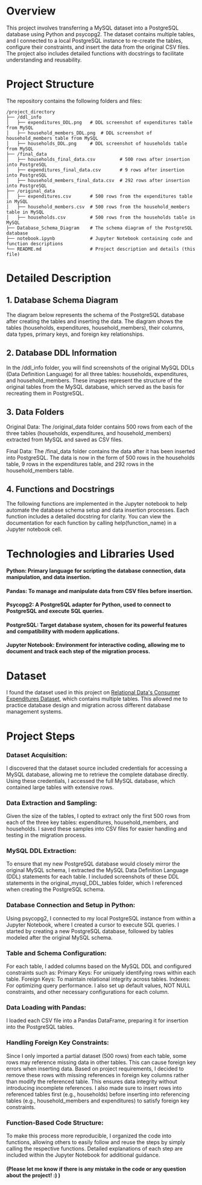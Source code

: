 # Overview
This project involves transferring a MySQL dataset into a PostgreSQL database using Python and psycopg2. The dataset contains multiple tables, and I connected to a local PostgreSQL instance to re-create the tables, configure their constraints, and insert the data from the original CSV files. The project also includes detailed functions with docstrings to facilitate understanding and reusability.

# Project Structure
The repository contains the following folders and files:
```
/project_directory
├── /ddl_info
│   ├── expenditures_DDL.png   # DDL screenshot of expenditures table from MySQL
│   ├── household_members_DDL.png  # DDL screenshot of household_members table from MySQL
│   ├── households_DDL.png     # DDL screenshot of households table from MySQL
├── /final_data
│   ├── households_final_data.csv         # 500 rows after insertion into PostgreSQL
│   ├── expenditures_final_data.csv       # 9 rows after insertion into PostgreSQL
│   ├── household_members_final_data.csv  # 292 rows after insertion into PostgreSQL
├── /original_data
│   ├── expenditures.csv       # 500 rows from the expenditures table in MySQL
│   ├── household_members.csv  # 500 rows from the household_members table in MySQL
│   ├── households.csv         # 500 rows from the households table in MySQL
├── Database_Schema_Diagram    # The schema diagram of the PostgreSQL database
├── notebook.ipynb             # Jupyter Notebook containing code and function descriptions
└── README.md                  # Project description and details (this file)
```
# Detailed Description

## 1. Database Schema Diagram
The diagram below represents the schema of the PostgreSQL database after creating the tables and inserting the data. The diagram shows the tables (households, expenditures, household_members), their columns, data types, primary keys, and foreign key relationships.


## 2. Database DDL Information
In the /ddl_info folder, you will find screenshots of the original MySQL DDLs (Data Definition Language) for all three tables: households, expenditures, and household_members. These images represent the structure of the original tables from the MySQL database, which served as the basis for recreating them in PostgreSQL.

## 3. Data Folders
Original Data: The /original_data folder contains 500 rows from each of the three tables (households, expenditures, and household_members) extracted from MySQL and saved as CSV files.

Final Data: The /final_data folder contains the data after it has been inserted into PostgreSQL. The data is now in the form of 500 rows in the households table, 9 rows in the expenditures table, and 292 rows in the household_members table.

## 4. Functions and Docstrings
The following functions are implemented in the Jupyter notebook to help automate the database schema setup and data insertion processes. Each function includes a detailed docstring for clarity. You can view the documentation for each function by calling help(function_name) in a Jupyter notebook cell.

# Technologies and Libraries Used
#### Python: Primary language for scripting the database connection, data manipulation, and data insertion.
#### Pandas: To manage and manipulate data from CSV files before insertion.
#### Psycopg2: A PostgreSQL adapter for Python, used to connect to PostgreSQL and execute SQL queries.
#### PostgreSQL: Target database system, chosen for its powerful features and compatibility with modern applications.
#### Jupyter Notebook: Environment for interactive coding, allowing me to document and track each step of the migration process.

# Dataset
I found the dataset used in this project on [Relational Data's Consumer Expenditures Dataset](https://relational-data.org/dataset/ConsumerExpenditures), which contains multiple tables. This allowed me to practice database design and migration across different database management systems.

# Project Steps
### Dataset Acquisition:
I discovered that the dataset source included credentials for accessing a MySQL database, allowing me to retrieve the complete database directly.
Using these credentials, I accessed the full MySQL database, which contained large tables with extensive rows.

### Data Extraction and Sampling:
Given the size of the tables, I opted to extract only the first 500 rows from each of the three key tables: expenditures, household_members, and households.
I saved these samples into CSV files for easier handling and testing in the migration process.

### MySQL DDL Extraction:
To ensure that my new PostgreSQL database would closely mirror the original MySQL schema, I extracted the MySQL Data Definition Language (DDL) statements for each table.
I included screenshots of these DDL statements in the original_mysql_DDL_tables folder, which I referenced when creating the PostgreSQL schema.

### Database Connection and Setup in Python:
Using psycopg2, I connected to my local PostgreSQL instance from within a Jupyter Notebook, where I created a cursor to execute SQL queries.
I started by creating a new PostgreSQL database, followed by tables modeled after the original MySQL schema.

### Table and Schema Configuration:
For each table, I added columns based on the MySQL DDL and configured constraints such as:
Primary Keys: For uniquely identifying rows within each table.
Foreign Keys: To maintain relational integrity across tables.
Indexes: For optimizing query performance.
I also set up default values, NOT NULL constraints, and other necessary configurations for each column.

### Data Loading with Pandas:
I loaded each CSV file into a Pandas DataFrame, preparing it for insertion into the PostgreSQL tables.

### Handling Foreign Key Constraints:
Since I only imported a partial dataset (500 rows) from each table, some rows may reference missing data in other tables. This can cause foreign key errors when inserting data.
Based on project requirements, I decided to remove these rows with missing references in foreign key columns rather than modify the referenced table. This ensures data integrity without introducing incomplete references.
I also made sure to insert rows into referenced tables first (e.g., households) before inserting into referencing tables (e.g., household_members and expenditures) to satisfy foreign key constraints.

### Function-Based Code Structure:
To make this process more reproducible, I organized the code into functions, allowing others to easily follow and reuse the steps by simply calling the respective functions.
Detailed explanations of each step are included within the Jupyter Notebook for additional guidance.

#### (Please let me know if there is any mistake in the code or any question about the project! :) )
